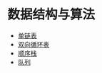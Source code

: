 # 数据结构与算法
* [单链表](/src/SinglyLinkedList.cpp)
* [双向循环表](/src/DoubleLinkedList.cpp)
* [顺序栈](/src/Stack.cpp)
* [队列](/src/Queue.cpp)
